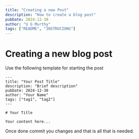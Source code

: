 ```yaml
---
title: "Creating a new Post"
description: "How to create a blog post"
pubDate: 2024-12-30
author: "U G Murthy"
tags: ["README", "INSTRUCIONS"]
---
```


# Creating a new blog post

Use the following template for starting the post
```
---
title: "Your Post Title"
description: "Brief description"
pubDate: 2024-12-30
author: "Your Name"
tags: ["tag1", "tag2"]
---

# Your Title

Your content here...
```

Once done commit you changes and that is all that is needed.
